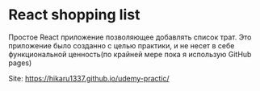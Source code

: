 # React shopping list

Простое React приложение позволяющее добавлять список трат. 
Это приложение было созданно с целью практики, и не несет в себе функциональной ценность(по крайней мере пока я использую GitHub pages)

Site: https://hikaru1337.github.io/udemy-practic/
